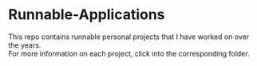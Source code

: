 # Runnable-Applications
This repo contains runnable personal projects that I have worked on over the years.  
For more information on each project, click into the corresponding folder.
